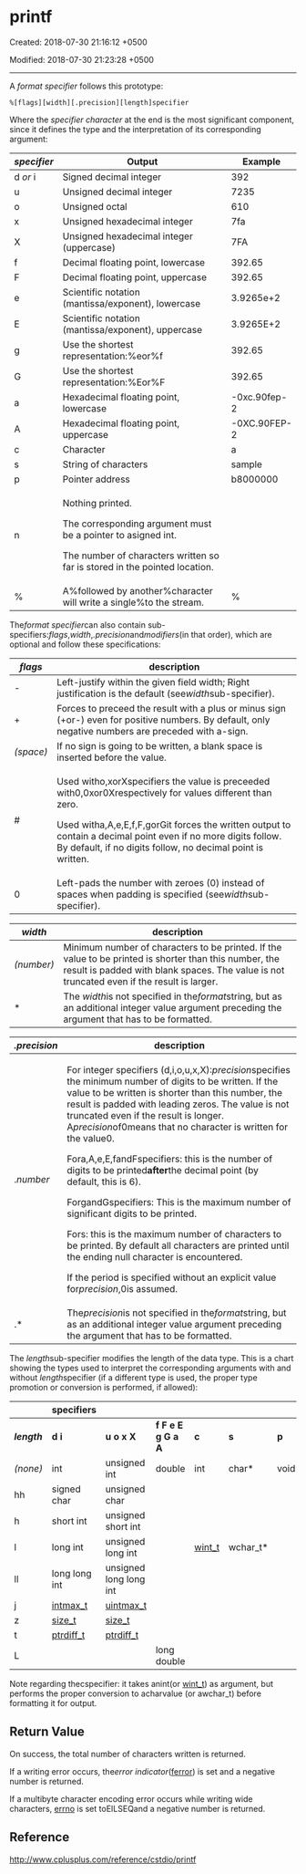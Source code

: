 # printf

Created: 2018-07-30 21:16:12 +0500

Modified: 2018-07-30 21:23:28 +0500

---

A *format specifier* follows this prototype:

`%[flags][width][.precision][length]specifier`

Where the *specifier character* at the end is the most significant component, since it defines the type and the interpretation of its corresponding argument:

<table>
<colgroup>
<col style="width: 12%" />
<col style="width: 72%" />
<col style="width: 15%" />
</colgroup>
<thead>
<tr class="header">
<th><em><strong>specifier</strong></em></th>
<th><strong>Output</strong></th>
<th><strong>Example</strong></th>
</tr>
</thead>
<tbody>
<tr>
<td>d<em> or </em>i</td>
<td>Signed decimal integer</td>
<td>392</td>
</tr>
<tr>
<td>u</td>
<td>Unsigned decimal integer</td>
<td>7235</td>
</tr>
<tr>
<td>o</td>
<td>Unsigned octal</td>
<td>610</td>
</tr>
<tr>
<td>x</td>
<td>Unsigned hexadecimal integer</td>
<td>7fa</td>
</tr>
<tr>
<td>X</td>
<td>Unsigned hexadecimal integer (uppercase)</td>
<td>7FA</td>
</tr>
<tr>
<td>f</td>
<td>Decimal floating point, lowercase</td>
<td>392.65</td>
</tr>
<tr>
<td>F</td>
<td>Decimal floating point, uppercase</td>
<td>392.65</td>
</tr>
<tr>
<td>e</td>
<td>Scientific notation (mantissa/exponent), lowercase</td>
<td>3.9265e+2</td>
</tr>
<tr>
<td>E</td>
<td>Scientific notation (mantissa/exponent), uppercase</td>
<td>3.9265E+2</td>
</tr>
<tr>
<td>g</td>
<td>Use the shortest representation:%eor%f</td>
<td>392.65</td>
</tr>
<tr>
<td>G</td>
<td>Use the shortest representation:%Eor%F</td>
<td>392.65</td>
</tr>
<tr>
<td>a</td>
<td>Hexadecimal floating point, lowercase</td>
<td>-0xc.90fep-2</td>
</tr>
<tr>
<td>A</td>
<td>Hexadecimal floating point, uppercase</td>
<td>-0XC.90FEP-2</td>
</tr>
<tr>
<td>c</td>
<td>Character</td>
<td>a</td>
</tr>
<tr>
<td>s</td>
<td>String of characters</td>
<td>sample</td>
</tr>
<tr>
<td>p</td>
<td>Pointer address</td>
<td>b8000000</td>
</tr>
<tr>
<td>n</td>
<td><p>Nothing printed.</p>
<p>The corresponding argument must be a pointer to asigned int.</p>
<p>The number of characters written so far is stored in the pointed location.</p></td>
<td></td>
</tr>
<tr>
<td>%</td>
<td>A%followed by another%character will write a single%to the stream.</td>
<td>%</td>
</tr>
</tbody>
</table>

The*format specifier*can also contain sub-specifiers:*flags*,*width*,*.precision*and*modifiers*(in that order), which are optional and follow these specifications:

<table>
<colgroup>
<col style="width: 11%" />
<col style="width: 88%" />
</colgroup>
<thead>
<tr class="header">
<th><em><strong>flags</strong></em></th>
<th><strong>description</strong></th>
</tr>
</thead>
<tbody>
<tr>
<td>-</td>
<td>Left-justify within the given field width; Right justification is the default (see<em>width</em>sub-specifier).</td>
</tr>
<tr>
<td>+</td>
<td>Forces to preceed the result with a plus or minus sign (+or-) even for positive numbers. By default, only negative numbers are preceded with a-sign.</td>
</tr>
<tr>
<td><em>(space)</em></td>
<td>If no sign is going to be written, a blank space is inserted before the value.</td>
</tr>
<tr>
<td>#</td>
<td><p>Used witho,xorXspecifiers the value is preceeded with0,0xor0Xrespectively for values different than zero.</p>
<p>Used witha,A,e,E,f,F,gorGit forces the written output to contain a decimal point even if no more digits follow. By default, if no digits follow, no decimal point is written.</p></td>
</tr>
<tr>
<td>0</td>
<td>Left-pads the number with zeroes (0) instead of spaces when padding is specified (see<em>width</em>sub-specifier).</td>
</tr>
</tbody>
</table>

| ***width*** | **description**                                                                                                                                                                                      |
|----------|--------------------------------------------------------------|
| *(number)*  | Minimum number of characters to be printed. If the value to be printed is shorter than this number, the result is padded with blank spaces. The value is not truncated even if the result is larger. |
| *          | The *width*is not specified in the*format*string, but as an additional integer value argument preceding the argument that has to be formatted.                                                    |

<table>
<colgroup>
<col style="width: 12%" />
<col style="width: 87%" />
</colgroup>
<thead>
<tr class="header">
<th><em><strong>.precision</strong></em></th>
<th><strong>description</strong></th>
</tr>
</thead>
<tbody>
<tr>
<td>.<em>number</em></td>
<td><p>For integer specifiers (d,i,o,u,x,X):<em>precision</em>specifies the minimum number of digits to be written. If the value to be written is shorter than this number, the result is padded with leading zeros. The value is not truncated even if the result is longer. A<em>precision</em>of0means that no character is written for the value0.</p>
<p>Fora,A,e,E,fandFspecifiers: this is the number of digits to be printed<strong>after</strong>the decimal point (by default, this is 6).</p>
<p>ForgandGspecifiers: This is the maximum number of significant digits to be printed.</p>
<p>Fors: this is the maximum number of characters to be printed. By default all characters are printed until the ending null character is encountered.</p>
<p>If the period is specified without an explicit value for<em>precision</em>,0is assumed.</p></td>
</tr>
<tr>
<td>.*</td>
<td>The<em>precision</em>is not specified in the<em>format</em>string, but as an additional integer value argument preceding the argument that has to be formatted.</td>
</tr>
</tbody>
</table>

The *length*sub-specifier modifies the length of the data type. This is a chart showing the types used to interpret the corresponding arguments with and without *length*specifier (if a different type is used, the proper type promotion or conversion is performed, if allowed):

|             | **specifiers**                                  |                                                |                    |                                          |          |       |                                                  |
|--------|----------|-------------|----------|--------|---------|--------|---------|
| ***length*** | **d i**                                         | **u o x X**                                     | **f F e E g G a A** | **c**                                     | **s**     | **p**  | **n**                                             |
| *(none)*     | int                                             | unsigned int                                    | double              | int                                       | char*    | void* | int*                                             |
| hh           | signed char                                     | unsigned char                                   |                    |                                          |          |       | signed char*                                     |
| h            | short int                                       | unsigned short int                              |                    |                                          |          |       | short int*                                       |
| l            | long int                                        | unsigned long int                               |                    | [wint_t](http://www.cplusplus.com/wint_t) | wchar_t* |       | long int*                                        |
| ll           | long long int                                   | unsigned long long int                          |                    |                                          |          |       | long long int*                                   |
| j            | [intmax_t](http://www.cplusplus.com/intmax_t)   | [uintmax_t](http://www.cplusplus.com/uintmax_t) |                    |                                          |          |       | [intmax_t](http://www.cplusplus.com/intmax_t)*   |
| z            | [size_t](http://www.cplusplus.com/size_t)       | [size_t](http://www.cplusplus.com/size_t)       |                    |                                          |          |       | [size_t](http://www.cplusplus.com/size_t)*       |
| t            | [ptrdiff_t](http://www.cplusplus.com/ptrdiff_t) | [ptrdiff_t](http://www.cplusplus.com/ptrdiff_t) |                    |                                          |          |       | [ptrdiff_t](http://www.cplusplus.com/ptrdiff_t)* |
| L            |                                                |                                                | long double         |                                          |          |       |                                                  |

Note regarding thecspecifier: it takes anint(or [wint_t](http://www.cplusplus.com/wint_t)) as argument, but performs the proper conversion to acharvalue (or awchar_t) before formatting it for output.

## Return Value

On success, the total number of characters written is returned.

If a writing error occurs, the*error indicator*([ferror](http://www.cplusplus.com/ferror)) is set and a negative number is returned.

If a multibyte character encoding error occurs while writing wide characters, [errno](http://www.cplusplus.com/errno) is set toEILSEQand a negative number is returned.

## Reference

<http://www.cplusplus.com/reference/cstdio/printf>
